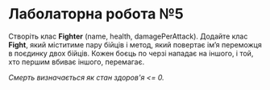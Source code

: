# Лаболаторна робота №5
Створіть клас **Fighter** (name, health, damagePerAttack). Додайте клас **Fight**, який міститиме пару бійців і метод, який повертає ім’я переможця в поєдинку двох бійців. Кожен боєць по черзі нападає на іншого, і той, хто першим вбиває іншого, перемагає.

*Смерть визначається як стан здоров'я <= 0.*
